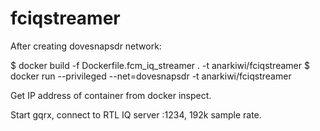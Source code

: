 # fciqstreamer

After creating dovesnapsdr network:

$ docker build -f Dockerfile.fcm_iq_streamer . -t anarkiwi/fciqstreamer
$ docker run --privileged --net=dovesnapsdr -t anarkiwi/fciqstreamer

Get IP address of container from docker inspect.

Start gqrx, connect to RTL IQ server <IP>:1234, 192k sample rate.
